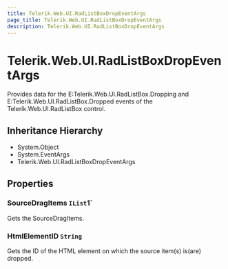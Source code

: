 ```yaml
---
title: Telerik.Web.UI.RadListBoxDropEventArgs
page_title: Telerik.Web.UI.RadListBoxDropEventArgs
description: Telerik.Web.UI.RadListBoxDropEventArgs
---
```


# Telerik.Web.UI.RadListBoxDropEventArgs

Provides data for the E:Telerik.Web.UI.RadListBox.Dropping and E:Telerik.Web.UI.RadListBox.Dropped events of the Telerik.Web.UI.RadListBox control.

## Inheritance Hierarchy

* System.Object
* System.EventArgs
* Telerik.Web.UI.RadListBoxDropEventArgs

## Properties

###  SourceDragItems `IList`1`

Gets the SourceDragItems.

###  HtmlElementID `String`

Gets the ID of the HTML element on which the source item(s) is(are) dropped.

